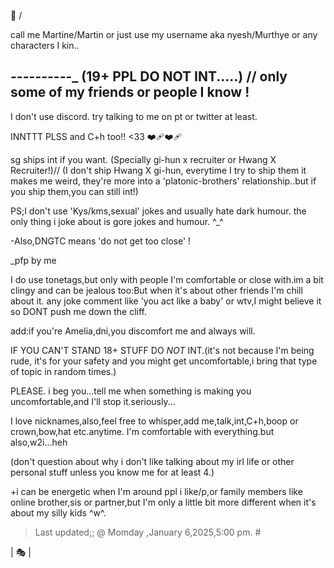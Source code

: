 🎈
\/

call me Martine/Martin or just use my username aka nyesh/Murthye or any characters I kin..

_-_-_-_-_-_-_-_-_-_-_
(19+ PPL DO **NOT** INT.....) // only some of my friends or people I know !
-
I don't use discord. try talking to me on pt or twitter at least.

INNTTT PLSS and C+h too!! <33 ❤️‍🩹❤️‍🩹

sg ships int if you want. (Specially gi-hun x recruiter or Hwang X Recruiter!)// (I don't ship Hwang X gi-hun, everytime I try to ship them it makes me weird, they're more into a 'platonic-brothers' relationship..but if you ship them,you can still int!)

PS;I don't use 'Kys/kms,sexual' jokes and usually hate dark humour. the only thing i joke about is gore jokes and humour. ^_^

-Also,DNGTC means 'do not get too close' !
 
_pfp by me

I do use tonetags,but only with people I'm comfortable or close with.im a bit clingy and can be jealous too:But when it's about other friends I'm chill about it. any joke comment like 'you act like a baby' or wtv,I might believe it so DONT push me down the cliff.

add:if you're Amelia,dni,you discomfort me and always will.

IF YOU CAN'T STAND 18+ STUFF DO *NOT* INT.(it's not because I'm being rude, it's for your safety and you might get uncomfortable,i bring that type of topic in random times.)

PLEASE. i beg you...tell me when something is making you uncomfortable,and I'll stop it.seriously...

I love nicknames,also,feel free to whisper,add me,talk,int,C+h,boop or crown,bow,hat etc.anytime. I'm comfortable with everything.but also,w2i...heh

(don't question about why i don't like talking about my irl life or other personal stuff unless you know me for at least 4.)

+i can be energetic when I'm around ppl i like/p,or family members like online brother,sis or partner,but I'm only a little bit more different when it's about my silly kids ^w^.

>Last updated;; @ Momday ,January 6,2025,5:00 pm. #

| 🎭 |
